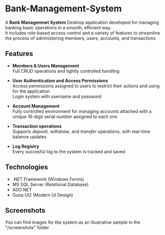 # Bank-Management-System
A **Bank Managemnet System** Desktop application developed for managing banking basic operations in a smooth, efficient way.
<br>It includes role-based access control and a variety of features to streamline the process of administering members, users, accounts, and transactions

## Features
- **Members & Users Management**
  <br>Full CRUD operations and tightly controlled handling

- **User Authentication and Access Permissions**
  <br>Access permissions assigned to users to restrict their actions and using for the application
  <br>Login system with username and password

- **Account Management**
  <br>Fully controlled environment for managing accounts attached with a unique 16-digit serial number assigned to each one

- **Transaction operations**
  <br>Supports *deposit*, *withdraw*, and *transfer* operations, with real-time balance updates

- **Log Registry**
  <br>Every succesful log to the system is tracked and saved

## Technologies
- .NET Framework (Windows Forms)
- MS SQL Server (Relational Database)
- ADO.NET
- Guna UI2 (Modern UI Design)

## Screenshots
You can find images for the system as an illustrative sample in the "/screenshots" folder
